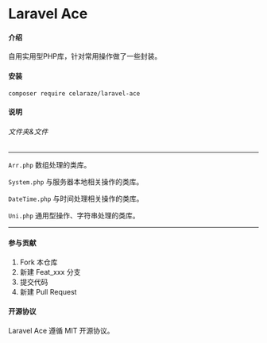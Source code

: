 # Laravel Ace

#### 介绍

自用实用型PHP库，针对常用操作做了一些封装。

#### 安装

```composer require celaraze/laravel-ace```

#### 说明

###### 文件夹&文件

---

```Arr.php``` 数组处理的类库。

```System.php``` 与服务器本地相关操作的类库。

```DateTime.php``` 与时间处理相关操作的类库。

```Uni.php``` 通用型操作、字符串处理的类库。

---

#### 参与贡献

1. Fork 本仓库
2. 新建 Feat_xxx 分支
3. 提交代码
4. 新建 Pull Request

#### 开源协议

Laravel Ace 遵循 MIT 开源协议。